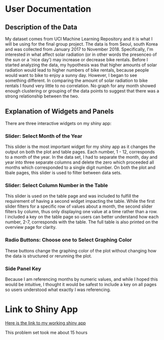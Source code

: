 # User Documentation 

## Description of the Data
My dataset comes from UCI Machine Learning Repository and it is what I will be using for the final group project. The data is from Seoul, south Korea and was collected from January 2017 to November 2018. Specifically, I'm interested in what affect solar radiation (or in other words the presenceo of the sun or a 'nice day') may increase or decrease bike rentals. Before I started analyzing the data, my hypothesis was that higher amounts of solar radiation would lead to higher numbers of bike rentals, because people would want to bike to enjoy a sunny day. However, I began to see something different. In comparing the amount of solar radiation to bike rentals I found very little to no correlation. No graph for any month showed enough clustering or grouping of the data points to suggest that there was a strong relationship between the two. 

## Explanation of Widgets and Panels 

There are three interactive widgets on my shiny app: 

### Slider: Select Month of the Year

This slider is the most important widget for my shiny app as it changes the output on both the plot and table pages. Each number, 1 - 12, corresponds to a month of the year. In the data set, I had to separate the month, day and year into three separate columns and delete the zero which proceeded all months which corresponded to a single digit number. On both the plot and tbale pages, this slider is used to filter between data sets. 

### Slider: Select Column Number in the Table

This slider is used on the table page and was included to fulfill the requirement of having a second widget impacting the table. While the first slider filters for a specific row of values about a month, the second slider filters by column, thus only displaying one value at a time rather than a row. I included a key on the table page so users can better understand how each number, 2-7, corresponds with the table. The full table is also printed on the overview page for clarity. 

### Radio Buttons: Choose one to Select Graphing Color

These buttons change the graphing color of the plot without changing how the data is structured or rerunning the plot. 

### Side Panel Key 

Because I am referencing months by numeric values, and while I hoped this would be intuitive, I thought it would be safest to include a key on all pages so users understood what exactly I was referencing. 

# Link to Shiny App 

[Here is the link to my working shiny app](https://tfelice25.shinyapps.io/PS6A1/)


This problem set took me about 15 hours 
